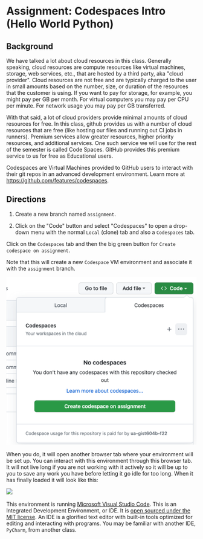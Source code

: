# Assignment: Codespaces Intro (Hello World Python)
## Background

We have talked a lot about cloud resources in this class. Generally speaking, cloud resources are compute resources like virtual machines, storage, web services, etc., that are hosted by a third party, aka "cloud provider". Cloud resources are not free and are typically charged to the user in small amounts based on the number, size, or duration of the resources that the customer is using. If you want to pay for storage, for example, you might pay per GB per month. For virtual computers you may pay per CPU per minute. For network usage you may pay per GB transferred. 

With that said, a lot of cloud providers provide minimal amounts of cloud resources for free. In this class, github provides us with a number of cloud resources that are free (like hosting our files and running out CI jobs in runners). Premium services allow greater resources, higher priority resources, and additional services. One such service we will use for the rest of the semester is called Code Spaces. GitHub provides this premium service to us for free as Educational users. 

Codespaces are Virtual Machines provided to GitHub users to interact with their git repos in an advanced development environment. Learn more at https://github.com/features/codespaces. 


## Directions

1. Create a new branch named `assignment`.

2. Click on the "Code" button and select "Codespaces" to open a drop-down menu with the normal `Local` (clone) tab and also a `Codespaces` tab. 

Click on the `Codespaces` tab and then the big green button for `Create codespace on assignment`.

Note that this will create a new `Codespace` VM environment and associate it with the `assignment` branch. 

![screenshot of codespace selection](./media/codespace-on-codespace.png)

When you do, it will open another browser tab where your environment will be set up. You can interact with this environment through this browser tab. It will not live long if you are not working with it actively so it will be up to you to save any work you have before letting it go idle for too long. When it has finally loaded it will look like this:

![](./media/codespace_created.png)

This environment is running [Microsoft Visual Studio Code](https://code.visualstudio.com/). This is an Integrated Development Environment, or IDE. It is [open sourced under the MIT license](https://github.com/microsoft/vscode). An IDE is a glorified text editor with built-in tools optimized for editing and interacting with programs. You may be familiar with another IDE, `PyCharm`, from another class.

